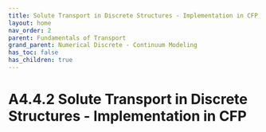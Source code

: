 ```yaml
---
title: Solute Transport in Discrete Structures - Implementation in CFP
layout: home
nav_order: 2
parent: Fundamentals of Transport
grand_parent: Numerical Discrete - Continuum Modeling
has_toc: false
has_children: true
---
```


<script
  src="https://cdn.mathjax.org/mathjax/latest/MathJax.js?config=TeX-AMS-MML_HTMLorMML"
  type="text/javascript">
</script>

# A4.4.2 Solute Transport in Discrete Structures - Implementation in CFP


> ## 
